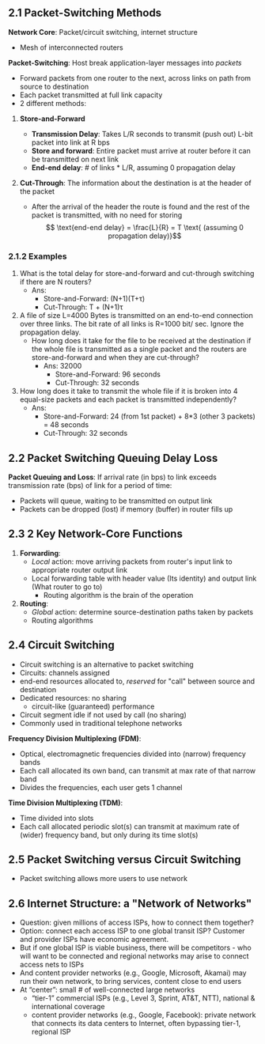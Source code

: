 ## 2.1 Packet-Switching Methods
**Network Core**: Packet/circuit switching, internet structure
- Mesh of interconnected routers

**Packet-Switching**: Host break application-layer messages into *packets*
- Forward packets from one router to the next, across links on path from source to destination
- Each packet transmitted at full link capacity
- 2 different methods:

1. **Store-and-Forward**
	- **Transmission Delay**: Takes L/R seconds to transmit (push out) L-bit packet into link at R bps
	- **Store and forward**: Entire packet must arrive at router before it can be transmitted on next link
	- **End-end delay**: # of links \* L/R, assuming 0 propagation delay

2. **Cut-Through**: The information about the destination is at the header of the packet
	- After the arrival of the header the route is found and the rest of the packet is transmitted, with no need for storing$$
	\text{end-end delay} = \frac{L}{R} = T \text{ (assuming 0 propagation delay)}$$
### 2.1.2 Examples
1. What is the total delay for store-and-forward and cut-through switching if there are N routers? 
	- Ans:
		- Store-and-Forward: (N+1)(T+τ)
		- Cut-Through: T + (N+1)τ
2. A file of size L=4000 Bytes is transmitted on an end-to-end connection over three links. The bit rate of all links is R=1000 bit/ sec. Ignore the propagation delay.
	- How long does it take for the file to be received at the destination if the whole file is transmitted as a single packet and the routers are store-and-forward and when they are cut-through? 
		- Ans: 32000
			- Store-and-Forward: 96 seconds
			- Cut-Through: 32 seconds
3. How long does it take to transmit the whole file if it is broken into 4 equal-size packets and each packet is transmitted independently?
	- Ans:
		- Store-and-Forward: 24 (from 1st packet) + 8\*3 (other 3 packets) = 48 seconds
		- Cut-Through: 32 seconds

## 2.2 Packet Switching Queuing Delay Loss
**Packet Queuing and Loss**: If arrival rate (in bps) to link exceeds transmission rate (bps) of link for a period of time:
- Packets will queue, waiting to be transmitted on output link
- Packets can be dropped (lost) if memory (buffer) in router fills up

## 2.3 2 Key Network-Core Functions
1. **Forwarding**:
	- *Local* action: move arriving packets from router's input link to appropriate router output link 
	- Local forwarding table with header value (Its identity) and output link (What router to go to)
		- Routing algorithm is the brain of the operation
2. **Routing**:
	- *Global* action: determine source-destination paths taken by packets
	- Routing algorithms

## 2.4 Circuit Switching
- Circuit switching is an alternative to packet switching
- Circuits: channels assigned
- end-end resources allocated to, *reserved* for "call" between source and destination
- Dedicated resources: no sharing
	- circuit-like (guaranteed) performance
- Circuit segment idle if not used by call (no sharing)
- Commonly used in traditional telephone networks

**Frequency Division Multiplexing (FDM)**:
- Optical, electromagnetic frequencies divided into (narrow) frequency bands
- Each call allocated its own band, can transmit at max rate of that narrow band
- Divides the frequencies, each user gets 1 channel

**Time Division Multiplexing (TDM)**:
- Time divided into slots
- Each call allocated periodic slot(s) can transmit at maximum rate of (wider) frequency band, but only during its time slot(s)

## 2.5 Packet Switching versus Circuit Switching
- Packet switching allows more users to use network

## 2.6 Internet Structure: a "Network of Networks"
- Question: given millions of access ISPs, how to connect them together?
- Option: connect each access ISP to one global transit ISP? Customer and provider ISPs have economic agreement.
- But if one global ISP is viable business, there will be competitors - who will want to be connected and regional networks may arise to connect access nets to ISPs
- And content provider networks (e.g., Google, Microsoft, Akamai) may run their own network, to bring services, content close to end users
- At “center”: small # of well-connected large networks
	- “tier-1” commercial ISPs (e.g., Level 3, Sprint, AT&T, NTT), national & international coverage
	- content provider networks (e.g., Google, Facebook): private network that connects its data centers to Internet, often bypassing tier-1, regional ISP